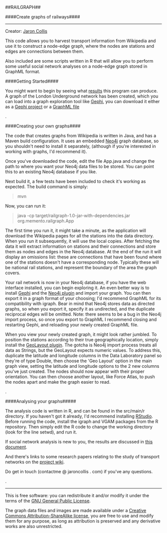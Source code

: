 ##RAILGRAPH##

####Create graphs of railways####

***

Creator: [Jaron Collis](http://memento.org)

This code allows you to harvest transport information from Wikipedia and use it to construct a node-edge graph, 
where the nodes are stations and edges are connections between them. 

Also included are some scripts written in R that will allow you to perform some useful social network analyses 
on a node-edge graph stored in GraphML format.


####Getting Started####

You might want to begin by seeing what [results](https://raw.github.com/jaron/railgraph/master/graphs/tubeDLR.png) this program can produce. A graph of the London Underground network 
has been created, which you can load into a graph exploration tool like [Gephi](http://gephi.org), you can download it either as a 
[Gephi project](https://github.com/jaron/railgraph/blob/master/graphs/tubeDLR.gephi?raw=true) or a [GraphML file](https://raw.github.com/jaron/railgraph/master/graphs/tubeDLR.graphml)

.

####Creating your own graphs####

The code that creates graphs from Wikipedia is written in Java, and has a Maven build configuration. It uses an 
embedded [Neo4j](http://neo4j.org) graph database, so you shouldn't need to install it separately, (although if you're interested in working with graphs, I'd recommend it).

Once you've downloaded the code, edit the file App.java and change the path to where you want your Neo4j data files to be stored. You can point this to an existing Neo4j database if you like.

Next build it, a few tests have been included to check it's working as expected. The build command is simply:

> mvn 

Now, you can run it:

> java -cp target/railgraph-1.0-jar-with-dependencies.jar org.memento.railgraph.App

The first time you run it, it might take a minute, as the application will download the Wikipedia pages for all the stations into the data directory.
When you run it subsequently, it will use the local copies. After fetching the data it will extract information on stations and their connections and store them as nodes and edges 
in the Neo4j database. At the end of the run it will display an omissions list: these are connections that have been found where one of the stations doesn't have a corresponding node. 
Typically these will be national rail stations, and represent the boundary of the area the graph covers.

Your rail network is now in your Neo4j database, if you have the web interface installed, you can begin exploring it. An even better way is to install [Gephi](http://gephi.org) 
and the [Neo4j plugin](https://marketplace.gephi.org/plugin/neo4j-graph-database-support/) and import your graph. You can then export it in a graph format of your choosing; I'd recommend
GraphML for its compatibility with igraph. Bear in mind that Neo4j stores data as directed graphs, so when you export it, specify it as undirected, and the duplicate reciprocal edges will be omitted.
Note: there seems to be a bug in the Neo4j import process, so once you export to GraphML I recommend closing and restarting Gephi, and reloading your newly created GraphML file.  

When you view your newly created graph, it might look rather jumbled. To position the stations according to their true geographically location, simply install the 
[GeoLayout plugin](https://marketplace.gephi.org/plugin/geolayout/). The gotcha is Neo4j import process treats all data as Strings, but the GeoLayout expects numeric values. To address this, 
duplicate the latitude and longitude columns in the Data Laboratory panel so they're of type Double, then choose the 'Geo Layout' option in the main graph view, setting the 
latitude and longitude options to the 2 new columns you've just created. The nodes should now appear with their proper orientation. You can then choose another 
layout, like Force Atlas, to push the nodes apart and make the graph easier to read.

.

####Analysing your graphs#####

The analysis code is written in R, and can be found in the src/main/r directory. If you haven't got it already, I'd recommend installing [RStudio](http://rstudio.org).
Before running the code, install the igraph and VGAM packages from the R repository. 
Then simply edit the R code to change the working directory (look for the line setwd), and run it. 

If social network analysis is new to you, the results are discussed in [this document](https://dl.dropboxusercontent.com/u/10449719/AnalysisOfTheLondonUnderground.pdf).

And there's links to some research papers relating to the study of transport networks on the [project wiki](https://github.com/jaron/railgraph/wiki).

Do get in touch (contactme @ jaroncollis . com) if you've any questions.

.

- - -

This is free software: you can redistribute it and/or modify it under the terms of the [GNU General Public License](http://www.gnu.org/licenses/gpl.html).

The graph data files and images are made available under a [Creative Commons Attribution-ShareAlike license](http://creativecommons.org/licenses/by-sa/3.0/deed.en_US), you are free to use and modify them for any purpose, as long as attribution is preserved and any derivative works are also unrestricted.
